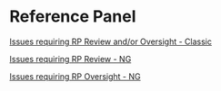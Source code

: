 # Reference Panel

[Issues requiring RP Review and/or Oversight - Classic](https://github.com/APSIMInitiative/APSIMClassic/issues?q=is%3Aissue+is%3Aopen+label%3A%22RP+Follow+up%22)

[Issues requiring RP Review - NG](https://github.com/APSIMInitiative/ApsimX/labels/RP%20Follow-up)

[Issues requiring RP Oversight - NG](https://github.com/APSIMInitiative/ApsimX/labels/RP-FYI)
